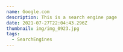 ```yaml
---
name: Google.com
description: This is a search engine page
date: 2021-07-27T22:04:43.296Z
thumbnail: img/img_0923.jpg
tags:
  - SearchEngines
---
```

